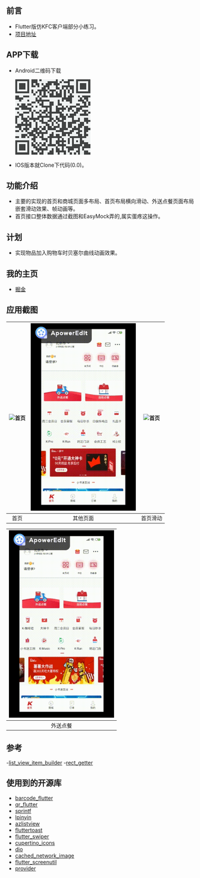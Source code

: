 ## 前言

- Flutter版仿KFC客户端部分小练习。
- [项目地址](https://github.com/FOnlyJack/kfc_flutter)

##  APP下载

- Android二维码下载

  ![](screenshot/1.png)

- IOS版本就Clone下代码(0.0)。

## 功能介绍

- 主要的实现的首页和商城页面多布局、首页布局横向滑动、外送点餐页面布局嵌套滑动效果、帧动画等。
- 首页接口整体数据通过截图和EasyMock弄的,属实蛋疼这操作。

## 计划

- 实现物品加入购物车时贝塞尔曲线动画效果。

## 我的主页
 - [掘金](https://juejin.im/user/5874fedd128fe10058366155)
## 应用截图

| <img src="/screenshot/MyVideo_1.gif" width="280" alt="首页"/> | <img src="/screenshot/MyVideo_2.gif" width="280" alt="首页"/> | <img src="/screenshot/MyVideo_3.gif" width="280" alt="首页"/> |
| :--: | :--: | :--: |
| 首页 | 其他页面 | 首页滑动 | 

| <img src="/screenshot/MyVideo_4.gif" width="280" height="498" alt="外送点餐"/> | 
| :--: | 
| 外送点餐 | 

##  参考

-[list_view_item_builder](https://github.com/zhahao/list_view_item_builder)
-[rect_getter](https://github.com/debuggerx01/rect_getter)

## 使用到的开源库

- [barcode_flutter](https://github.com/bigship/barcode.flutter)   
- [qr_flutter](https://github.com/lukef/qr.flutter)  
- [sprintf](https://github.com/xuelongqy/flutter_easyrefresh)  
- [lpinyin](https://github.com/flutterchina/lpinyin)  
- [azlistview](https://github.com/flutterchina/azlistview)  
- [fluttertoast](https://pub.dartlang.org/packages/fluttertoast)
- [flutter_swiper](https://pub.flutter-io.cn/packages/flutter_swiper)
- [cupertino_icons](https://pub.flutter-io.cn/packages/cupertino_icons)
- [dio](https://pub.flutter-io.cn/packages/dio)
- [cached_network_image](https://pub.dev/packages/cached_network_image)
- [flutter_screenutil](https://github.com/OpenFlutter/flutter_screenutil)
- [provider](https://github.com/rrousselGit/provider)
